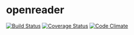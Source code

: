 openreader
==========
[![Build Status](https://travis-ci.org/amatriain/openreader.png)](https://travis-ci.org/amatriain/openreader) [![Coverage Status](https://coveralls.io/repos/amatriain/openreader/badge.png?branch=master)](https://coveralls.io/r/amatriain/openreader) [![Code Climate](https://codeclimate.com/github/amatriain/openreader.png)](https://codeclimate.com/github/amatriain/openreader)
